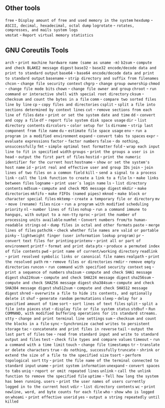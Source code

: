 ## Other tools
`free` - `Display amount of free and used memory in the system`
`hexdump` - `ASCII, decimal, hexadecimal, octal dump`
`logrotate` - `rotates, compresses, and mails system logs`  
`vmstat` - `Report virtual memory statistics`

## GNU Coreutils Tools
`arch` - `print machine hardware name (same as uname -m)`
`b2sum` - `compute and check BLAKE2 message digest`
`base32` - `base32 encode/decode data and print to standard output`
`base64` - `base64 encode/decode data and print to standard output`
`basename` - `strip directory and suffix from filenames`
`chcon` - `change file security context`
`chgrp` - `change group ownership`
`chmod` - `change file mode bits`
`chown` - `change file owner and group`
`chroot` - `run command or interactive shell with special root directory`
`cksum` - `checksum and count the bytes in a file`
`comm` - `compare two sorted files line by line`
`cp` - `copy files and directories`
`csplit` - `split a file into sections determined by context lines`
`cut` - `remove sections from each line of files`
`date` - `print or set the system date and time`
`dd` - `convert and copy a file`
`df` - `report file system disk space usage`
`dir` - `list directory contents`
`dircolors` - `color setup for ls`
`dirname` - `strip last component from file name`
`du` - `estimate file space usage`
`env` - `run a program in a modified environment`
`expand` - `convert tabs to spaces`
`expr` - `evaluate expressions`
`factor` - `factor numbers`
`false` - `do nothing, unsuccessfully`
`fmt` - `simple optimal text formatter`
`fold` - `wrap each input line to fit in specified width`
`groups` - `print the groups a user is in`
`head` - `output the first part of files`
`hostid` - `print the numeric identifier for the current host`
`hostname` - `show or set the system's host name`
`id` - `print real and effective user and group IDs`
`join` - `join lines of two files on a common field`
`kill` - `send a signal to a process`
`link` - `call the link function to create a link to a file`
`ln` - `make links between files`
`logname` - `print user´s login name`
`ls` - `list directory contents`
`md5sum` - `compute and check MD5 message digest`
`mkdir` - `make directories`
`mkfifo` - `make FIFOs (named pipes)`
`mknod` - `make block or character special files`
`mktemp` - `create a temporary file or directory`
`mv` - `move (rename) files`
`nice` - `run a program with modified scheduling priority`
`nl` - `number lines of files`
`nohup` - `run a command immune to hangups, with output to a non-tty`
`nproc` - `print the number of processing units available`
`numfmt` - `Convert numbers from/to human-readable strings`
`od` - `dump files in octal and other formats`
`paste` - `merge lines of files`
`pathchk` - `check whether file names are valid or portable`
`pinky` - `lightweight finger (user information lookup program)`
`pr` - `convert text files for printing`
`printenv` - `print all or part of environment`
`printf` - `format and print data`
`ptx` - `produce a permuted index of file contents`
`pwd` - `print name of current/working directory`
`readlink` - `print resolved symbolic links or canonical file names`
`realpath` - `print the resolved path`
`rm` - `remove files or directories`
`rmdir` - `remove empty directories`
`runcon` - `run command with specified security context`
`seq` - `print a sequence of numbers`
`sha1sum` - `compute and check SHA1 message digest`
`sha224sum` - `compute and check SHA224 message digest`
`sha256sum` - `compute and check SHA256 message digest`
`sha384sum` - `compute and check SHA384 message digest`
`sha512sum` - `compute and check SHA512 message digest`
`shred` - `overwrite a file to hide its contents, and optionally delete it`
`shuf` - `generate random permutations`
`sleep` - `delay for a specified amount of time`
`sort` - `sort lines of text files`
`split` - `split a file into pieces`
`stat` - `display file or file system status`
`stdbuf` - `Run COMMAND, with modified buffering operations for its standard streams.`
`stty` - `change and print terminal line settings`
`sum` - `checksum and count the blocks in a file`
`sync` - `Synchronize cached writes to persistent storage`
`tac` - `concatenate and print files in reverse`
`tail` - `output the last part of files`
`tee` - `read from standard input and write to standard output and files`
`test` - `check file types and compare values`
`timeout` - `run a command with a time limit`
`touch` - `change file timestamps`
`tr` - `translate or delete characters`
`true` - `do nothing, successfully`
`truncate` - `shrink or extend the size of a file to the specified size`
`tsort` - `perform topological sort`
`tty` - `print the file name of the terminal connected to standard input`
`uname` - `print system information`
`unexpand` - `convert spaces to tabs`
`uniq` - `report or omit repeated lines`
`unlink` - `call the unlink function to remove the specified file`
`uptime` - `Tell how long the system has been running.`
`users` - `print the user names of users currently logged in to the current host`
`vdir` - `list directory contents`
`wc` - `print newline, word, and byte counts for each file`
`who` - `show who is logged on`
`whoami` - `print effective userid`
`yes` - `output a string repeatedly until killed`

